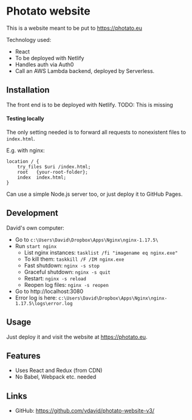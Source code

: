 # Photato website
This is a website meant to be put to https://photato.eu

Technology used:
- React
- To be deployed with Netlify
- Handles auth via Auth0
- Call an AWS Lambda backend, deployed by Serverless.

## Installation

The front end is to be deployed with Netlify.
TODO: This is missing

#### Testing locally

The only setting needed is to forward all requests to nonexistent files to `index.html`.

E.g. with nginx:

```nginx
location / {
    try_files $uri /index.html;
    root   {your-root-folder};
    index  index.html;
}
```

Can use a simple Node.js server too, or just deploy it to GitHub Pages.

## Development

David's own computer:
 - Go to `c:\Users\David\Dropbox\Apps\Nginx\nginx-1.17.5\`
 - Run `start nginx`
   - List nginx instances: `tasklist /fi "imagename eq nginx.exe"`
   - To kill them: `taskkill /F /IM nginx.exe`
   - Fast shutdown: `nginx -s stop`
   - Graceful shutdown: `nginx -s quit`
   - Restart: `nginx -s reload`
   - Reopen log files: `nginx -s reopen`
 - Go to http://localhost:3080
 - Error log is here: `c:\Users\David\Dropbox\Apps\Nginx\nginx-1.17.5\logs\error.log`
 
## Usage

Just deploy it and visit the website at https://photato.eu.

## Features

 - Uses React and Redux (from CDN)
 - No Babel, Webpack etc. needed

## Links

 - GitHub: https://github.com/vdavid/photato-website-v3/
